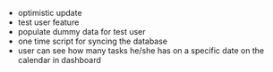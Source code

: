 -   optimistic update
-   test user feature
-   populate dummy data for test user
-   one time script for syncing the database
-   user can see how many tasks he/she has on a specific date on the calendar in dashboard
